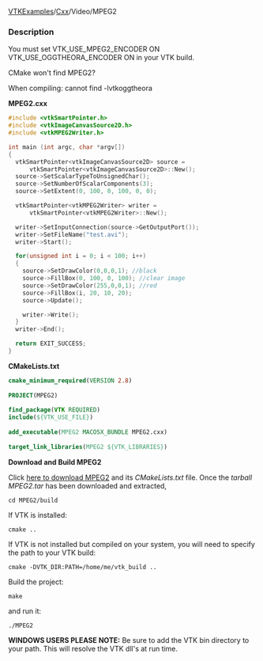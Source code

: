 [VTKExamples](/index/)/[Cxx](/Cxx)/Video/MPEG2

### Description
You must set
VTK_USE_MPEG2_ENCODER ON
VTK_USE_OGGTHEORA_ENCODER ON
in your VTK build.

CMake won't find MPEG2?

When compiling: cannot find -lvtkoggtheora

**MPEG2.cxx**
```c++
#include <vtkSmartPointer.h>
#include <vtkImageCanvasSource2D.h>
#include <vtkMPEG2Writer.h>

int main (int argc, char *argv[])
{
  vtkSmartPointer<vtkImageCanvasSource2D> source =
      vtkSmartPointer<vtkImageCanvasSource2D>::New();
  source->SetScalarTypeToUnsignedChar();
  source->SetNumberOfScalarComponents(3);
  source->SetExtent(0, 100, 0, 100, 0, 0);

  vtkSmartPointer<vtkMPEG2Writer> writer =
      vtkSmartPointer<vtkMPEG2Writer>::New();

  writer->SetInputConnection(source->GetOutputPort());
  writer->SetFileName("test.avi");
  writer->Start();

  for(unsigned int i = 0; i < 100; i++)
  {
    source->SetDrawColor(0,0,0,1); //black
    source->FillBox(0, 100, 0, 100); //clear image
    source->SetDrawColor(255,0,0,1); //red
    source->FillBox(i, 20, 10, 20);
    source->Update();

    writer->Write();
  }
  writer->End();

  return EXIT_SUCCESS;
}
```
**CMakeLists.txt**
```cmake
cmake_minimum_required(VERSION 2.8)
 
PROJECT(MPEG2)
 
find_package(VTK REQUIRED)
include(${VTK_USE_FILE})
 
add_executable(MPEG2 MACOSX_BUNDLE MPEG2.cxx)
 
target_link_libraries(MPEG2 ${VTK_LIBRARIES})
```

**Download and Build MPEG2**

Click [here to download MPEG2](https://github.com/lorensen/VTKWikiExamplesTarballs/raw/master/MPEG2.tar) and its *CMakeLists.txt* file.
Once the *tarball MPEG2.tar* has been downloaded and extracted,
```
cd MPEG2/build 
```
If VTK is installed:
```
cmake ..
```
If VTK is not installed but compiled on your system, you will need to specify the path to your VTK build:
```
cmake -DVTK_DIR:PATH=/home/me/vtk_build ..
```
Build the project:
```
make
```
and run it:
```
./MPEG2
```
**WINDOWS USERS PLEASE NOTE:** Be sure to add the VTK bin directory to your path. This will resolve the VTK dll's at run time.

